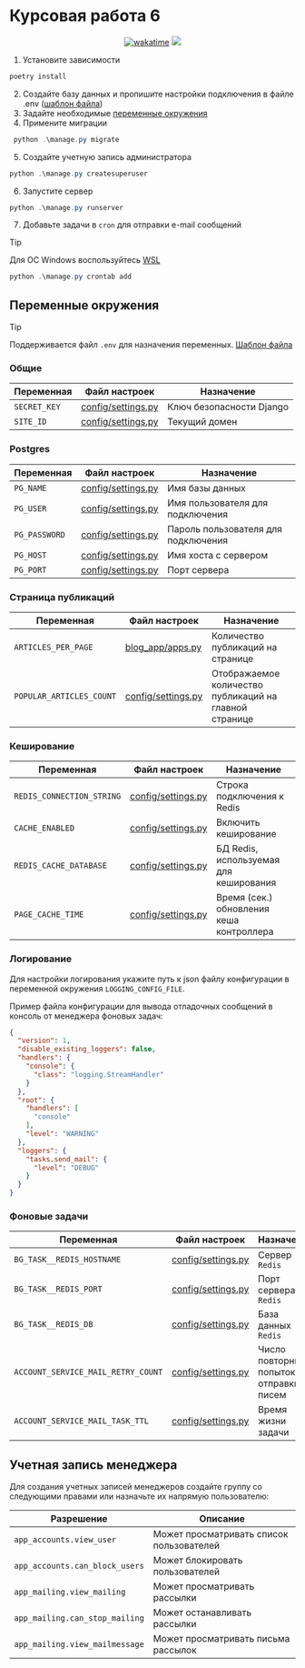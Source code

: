 # Курсовая работа 6

<div align="center">
<a href="https://wakatime.com/@IldarGaleev/projects/coursework_6"><img src="https://wakatime.com/badge/user/45799db8-b1f8-4627-9264-2c8d4c352567/project/018d6055-7d00-4097-a133-658e7c54a640.svg" alt="wakatime"></a>
<img src="https://img.shields.io/github/last-commit/IldarGaleevSkyProHomeworks/coursework_6.svg"/>
</div>

1. Установите зависимости

``` PowerShell
poetry install
```

2. Создайте базу данных и пропишите настройки подключения в файле .env ([шаблон файла](.env.template))
3. Задайте необходимые [переменные окружения](#переменные-окружения)
4. Примените миграции


``` PowerShell 
 python .\manage.py migrate
```

5. Создайте учетную запись администратора

``` PowerShell
python .\manage.py createsuperuser
```
6. Запустите сервер
``` PowerShell
python .\manage.py runserver
```
7. Добавьте задачи в `cron` для отправки e-mail сообщений
> [!TIP]
> 
> Для ОС Windows воспользуйтесь [WSL](https://learn.microsoft.com/ru-ru/windows/wsl/setup/environment)
> 
``` PowerShell
python .\manage.py crontab add
```

## Переменные окружения

> [!TIP]
> 
> Поддерживается файл `.env` для назначения переменных. [Шаблон файла](.env.template)
> 

### Общие

| Переменная      | Файл настроек                            | Назначение               |
|-----------------|------------------------------------------|--------------------------|
| `SECRET_KEY`    | [config/settings.py](config/settings.py) | Ключ безопасности Django |
| `SITE_ID`       | [config/settings.py](config/settings.py) | Текущий домен            |



### Postgres

| Переменная    | Файл настроек                            | Назначение                          |
|---------------|------------------------------------------|-------------------------------------|
| `PG_NAME`     | [config/settings.py](config/settings.py) | Имя базы данных                     |
| `PG_USER`     | [config/settings.py](config/settings.py) | Имя пользователя для подключения    |
| `PG_PASSWORD` | [config/settings.py](config/settings.py) | Пароль пользователя для подключения |
| `PG_HOST`     | [config/settings.py](config/settings.py) | Имя хоста с сервером                |
| `PG_PORT`     | [config/settings.py](config/settings.py) | Порт сервера                        |


### Страница публикаций

| Переменная               | Файл настроек                            | Назначение                                             |
|--------------------------|------------------------------------------|--------------------------------------------------------|
| `ARTICLES_PER_PAGE`      | [blog_app/apps.py](blog_app/apps.py)     | Количество публикаций на странице                      |
| `POPULAR_ARTICLES_COUNT` | [config/settings.py](config/settings.py) | Отображаемое количество публикаций на главной странице |


### Кеширование
| Переменная                | Файл настроек                            | Назначение                               |
|---------------------------|------------------------------------------|------------------------------------------|
| `REDIS_CONNECTION_STRING` | [config/settings.py](config/settings.py) | Строка подключения к Redis               |
| `CACHE_ENABLED`           | [config/settings.py](config/settings.py) | Включить кеширование                     |
| `REDIS_CACHE_DATABASE`    | [config/settings.py](config/settings.py) | БД Redis, используемая для кеширования   |
| `PAGE_CACHE_TIME`         | [config/settings.py](config/settings.py) | Время (сек.) обновления кеша контроллера |

### Логирование

Для настройки логирования укажите путь к json файлу конфигурации в переменной окружения `LOGGING_CONFIG_FILE`.

Пример файла конфигурации для вывода отладочных сообщений в консоль от менеджера фоновых задач:

```json
{
  "version": 1,
  "disable_existing_loggers": false,
  "handlers": {
    "console": {
      "class": "logging.StreamHandler"
    }
  },
  "root": {
    "handlers": [
      "console"
    ],
    "level": "WARNING"
  },
  "loggers": {
    "tasks.send_mail": {
      "level": "DEBUG"
    }
  }
}
```

### Фоновые задачи

| Переменная                         | Файл настроек                            | Назначение                             |
|------------------------------------|------------------------------------------|----------------------------------------|
| `BG_TASK__REDIS_HOSTNAME`          | [config/settings.py](config/settings.py) | Сервер `Redis`                         |
| `BG_TASK__REDIS_PORT`              | [config/settings.py](config/settings.py) | Порт сервера `Redis`                   |
| `BG_TASK__REDIS_DB`                | [config/settings.py](config/settings.py) | База данных `Redis`                    |
| `ACCOUNT_SERVICE_MAIL_RETRY_COUNT` | [config/settings.py](config/settings.py) | Число повторных попыток отправки писем |
| `ACCOUNT_SERVICE_MAIL_TASK_TTL`    | [config/settings.py](config/settings.py) | Время жизни задачи                     |

## Учетная запись менеджера 

Для создания учетных записей менеджеров создайте группу со следующими правами или назначьте их напрямую пользователю:

| Разрешение                     | Описание                                 |
|--------------------------------|------------------------------------------|
| `app_accounts.view_user`       | Может просматривать список пользователей |
| `app_accounts.can_block_users` | Может блокировать пользователей          |
| `app_mailing.view_mailing`     | Может просматривать рассылки             |
| `app_mailing.can_stop_mailing` | Может останавливать рассылки             |
| `app_mailing.view_mailmessage` | Может просматривать письма рассылок      |
